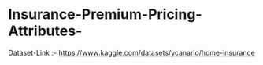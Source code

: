 # Insurance-Premium-Pricing-Attributes-


Dataset-Link :- https://www.kaggle.com/datasets/ycanario/home-insurance

